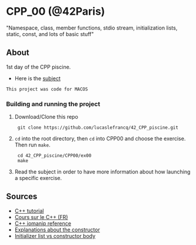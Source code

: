 # CPP_00 (@42Paris)

"Namespace, class, member functions, stdio stream, initialization lists, static, const, and lots of basic stuff"

## About

1st day of the CPP piscine.

- Here is the [subject][1]

`This project was code for MACOS`

### Building and running the project

1. Download/Clone this repo

        git clone https://github.com/lucaslefrancq/42_CPP_piscine.git

2. `cd` into the root directory, then `cd` into CPP00 and choose the exercise. Then run `make`.

        cd 42_CPP_piscine/CPP00/ex00
        make

3.  Read the subject in order to have more information about how launching a specific exercise.
    
## Sources

- [C++ tutorial][2]
- [Cours sur le C++ (FR)][3]
- [C++ iomanip reference][4]
- [Explanations about the constructor][5]
- [Initializer list vs constructor body][6]

[1]: https://github.com/lucaslefrancq/42_CPP_piscine/blob/main/CPP00/cpp00.en.subject.pdf
[2]: http://www.cplusplus.com/files/tutorial.pdf
[3]: https://openclassrooms.com/fr/courses/1894236-programmez-avec-le-langage-c/1894377-quest-ce-que-le-c
[4]: http://www.cplusplus.com/reference/iomanip/
[5]: https://isocpp.org/wiki/faq/ctors#init-lists
[6]: https://stackoverflow.com/questions/9903248/initializing-fields-in-constructor-initializer-list-vs-constructor-body